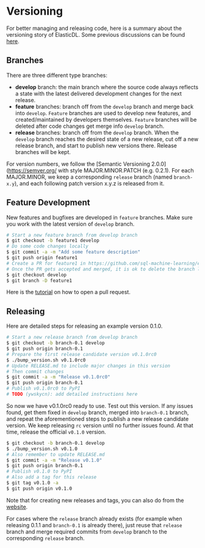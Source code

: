 # Versioning

For better managing and releasing code, here is a summary about the versioning story of ElasticDL. Some previous discussions can be found [here](#1121).

## Branches

There are three different type branches:
- **develop** branch: the main branch where the source code always reflects a state with the latest delivered development changes for the next release.
- **feature** branches: branch off from the `develop` branch and merge back into `develop`. `Feature` branches are used to develop new features, and created/maintained by developers themselves. `Feature` branches will be deleted after code changes get merge info `develop` branch.
- **release** branches: branch off from the `develop` branch. When the `develop` branch reaches the desired state of a new release, cut off a new release branch, and start to publish new versions there. Release branches will be kept.

For version numbers, we follow the [Semantic Versioning 2.0.0](https://semver.org/ with style MAJOR.MINOR.PATCH (e.g. 0.2.1). For each MAJOR.MINOR, we keep a corresponding `release` branch (named `branch-x.y`), and each following patch version x.y.z is released from it.


## Feature Development

New features and bugfixes are developed in `feature` branches. Make sure you work with the latest version of `develop` branch.

```bash
# Start a new feature branch from develop branch
$ git checkout -b feature1 develop
# Do some code changes locally
$ git commit -a -m "Add some feature description"
$ git push origin feature1
# Create a PR for feature1 in https://github.com/sql-machine-learning/elasticdl
# Once the PR gets accepted and merged, it is ok to delete the branch locally
$ git checkout develop
$ git branch -D feature1
```

Here is the [tutorial](https://help.github.com/en/articles/creating-a-pull-request#changing-the-branch-range-and-destination-repository) on how to open a pull request.

## Releasing

Here are detailed steps for releasing an example version 0.1.0.

```bash
# Start a new release branch from develop branch
$ git checkout -b branch-0.1 develop
$ git push origin branch-0.1
# Prepare the first release candidate version v0.1.0rc0
$ ./bump_version.sh v0.1.0rc0
# Update RELEASE.md to include major changes in this version
# Then commit changes
$ git commit -a -m "Release v0.1.0rc0"
$ git push origin branch-0.1
# Publish v0.1.0rc0 to PyPI
# TODO (ywskycn): add detailed instructions here
```

So now we have v0.1.0rc0 ready to use. Test out this version. If any issues found, get them fixed in `develop` branch, merged into `branch-0.1` branch, and repeat the aforementioned steps to publish a new release candidate version. We keep releasing `rc` version until no further issues found. At that time, release the official `v0.1.0` version.

```bash
$ git checkout -b branch-0.1 develop
$ ./bump_version.sh v0.1.0
# Also remember to update RELEASE.md
$ git commit -a -m "Release v0.1.0"
$ git push origin branch-0.1
# Publish v0.1.0 to PyPI
# Also add a tag for this release
$ git tag v0.1.0 -a
$ git push origin v0.1.0
```
Note that for creating new releases and tags, you can also do from the [website](https://github.com/sql-machine-learning/elasticdl/releases).


For cases where the `release` branch already exists (for example when releasing 0.1.1 and `branch-0.1` is already there), just reuse that `release` branch and merge required commits from `develop` branch to the corresponding `release` branch.
